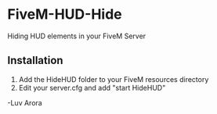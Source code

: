 # FiveM-HUD-Hide

Hiding HUD elements in your FiveM Server

## Installation

1. Add the HideHUD folder to your FiveM resources directory
2. Edit your server.cfg and add "start HideHUD"


-Luv Arora
